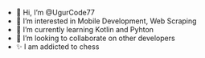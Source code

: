 - 👋 Hi, I’m @UgurCode77
- 👀 I’m interested in Mobile Development, Web Scraping
- 🌱 I’m currently learning Kotlin and Pyhton
- 💞️ I’m looking to collaborate on other developers
- ✨ I am addicted to chess



